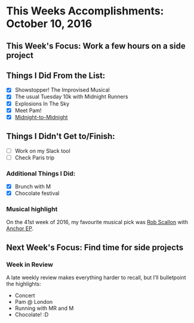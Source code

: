 # This Weeks Accomplishments: October 10, 2016

## This Week's Focus: Work a few hours on a side project

## Things I Did From the List:
- [x] Showstopper! The Improvised Musical
- [x] The usual Tuesday 10k with Midnight Runners
- [x] Explosions In The Sky
- [x] Meet Pam!
- [x] [Midnight-to-Midnight](http://midnight-to-midnight.com)

## Things I Didn't Get to/Finish:
- [ ] Work on my Slack tool
- [ ] Check Paris trip

### Additional Things I Did:
- [x] Brunch with M
- [x] Chocolate festival

### Musical highlight
On the 41st week of 2016, my favourite musical pick was [Rob Scallon](https://open.spotify.com/artist/0A51LEnyTnXX33IyuwM0Ts) with [Anchor EP](https://open.spotify.com/album/2NRmQa5rsSqARapsAQJx9n).

## Next Week's Focus: Find time for side projects

### Week in Review
A late weekly review makes everything harder to recall, but I’ll bulletpoint the highlights:
- Concert
- Pam @ London
- Running with MR and M
- Chocolate! :D
